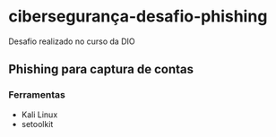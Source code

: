 # cibersegurança-desafio-phishing
Desafio realizado no curso da DIO

## Phishing para captura de contas 

### Ferramentas

- Kali Linux
- setoolkit

